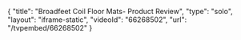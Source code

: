{
    "title": "Broadfeet Coil Floor Mats- Product Review",
    "type": "solo",
    "layout": "iframe-static",
    "videoId": "66268502",
    "url": "\/tvpembed\/66268502"
}
